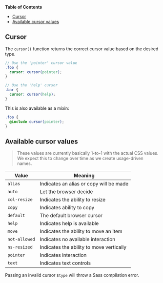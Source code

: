 <!-- START doctoc generated TOC please keep comment here to allow auto update -->
<!-- DON'T EDIT THIS SECTION, INSTEAD RE-RUN doctoc TO UPDATE -->
**Table of Contents**

- [Cursor](#cursor)
- [Available cursor values](#available-cursor-values)

<!-- END doctoc generated TOC please keep comment here to allow auto update -->

## Cursor

The `cursor()` function returns the correct cursor value based on the desired type.

```scss
// Use the 'pointer' cursor value
.foo {
  cursor: cursor(pointer);
}

// Use the 'help' cursor
.bar {
  cursor: cursor(help);
}
```

This is also available as a mixin:

```scss
.foo {
  @include cursor(pointer);
}
```

## Available cursor values

> These values are currently basically 1-to-1 with the actual CSS values. We expect this to change
> over time as we create usage-driven names.

| Value         | Meaning                                  |
|---------------|------------------------------------------|
| `alias`       | Indicates an alias or copy will be made  |
| `auto`        | Let the browser decide                   |
| `col-resize`  | Indicates the ability to resize          |
| `copy`        | Indicates ability to copy                |
| `default`     | The default browser cursor               |
| `help`        | Indicates help is available              |
| `move`        | Indicates the ability to move an item    |
| `not-allowed` | Indicates no available interaction       |
| `ns-resized`  | Indicates the ability to move vertically |
| `pointer`     | Indicates interaction                    |
| `text`        | Indicates text controls                  |

Passing an invalid cursor `$type` will throw a Sass compilation error.
